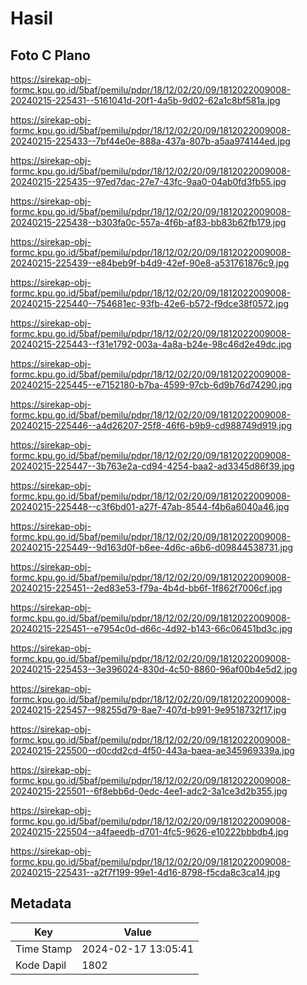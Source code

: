 # Hasil

## Foto C Plano

https://sirekap-obj-formc.kpu.go.id/5baf/pemilu/pdpr/18/12/02/20/09/1812022009008-20240215-225431--5161041d-20f1-4a5b-9d02-62a1c8bf581a.jpg

https://sirekap-obj-formc.kpu.go.id/5baf/pemilu/pdpr/18/12/02/20/09/1812022009008-20240215-225433--7bf44e0e-888a-437a-807b-a5aa974144ed.jpg

https://sirekap-obj-formc.kpu.go.id/5baf/pemilu/pdpr/18/12/02/20/09/1812022009008-20240215-225435--97ed7dac-27e7-43fc-9aa0-04ab0fd3fb55.jpg

https://sirekap-obj-formc.kpu.go.id/5baf/pemilu/pdpr/18/12/02/20/09/1812022009008-20240215-225438--b303fa0c-557a-4f6b-af83-bb83b62fb179.jpg

https://sirekap-obj-formc.kpu.go.id/5baf/pemilu/pdpr/18/12/02/20/09/1812022009008-20240215-225439--e84beb9f-b4d9-42ef-90e8-a531761876c9.jpg

https://sirekap-obj-formc.kpu.go.id/5baf/pemilu/pdpr/18/12/02/20/09/1812022009008-20240215-225440--754681ec-93fb-42e6-b572-f9dce38f0572.jpg

https://sirekap-obj-formc.kpu.go.id/5baf/pemilu/pdpr/18/12/02/20/09/1812022009008-20240215-225443--f31e1792-003a-4a8a-b24e-98c46d2e49dc.jpg

https://sirekap-obj-formc.kpu.go.id/5baf/pemilu/pdpr/18/12/02/20/09/1812022009008-20240215-225445--e7152180-b7ba-4599-97cb-6d9b76d74290.jpg

https://sirekap-obj-formc.kpu.go.id/5baf/pemilu/pdpr/18/12/02/20/09/1812022009008-20240215-225446--a4d26207-25f8-46f6-b9b9-cd988749d919.jpg

https://sirekap-obj-formc.kpu.go.id/5baf/pemilu/pdpr/18/12/02/20/09/1812022009008-20240215-225447--3b763e2a-cd94-4254-baa2-ad3345d86f39.jpg

https://sirekap-obj-formc.kpu.go.id/5baf/pemilu/pdpr/18/12/02/20/09/1812022009008-20240215-225448--c3f6bd01-a27f-47ab-8544-f4b6a6040a46.jpg

https://sirekap-obj-formc.kpu.go.id/5baf/pemilu/pdpr/18/12/02/20/09/1812022009008-20240215-225449--9d163d0f-b6ee-4d6c-a6b6-d09844538731.jpg

https://sirekap-obj-formc.kpu.go.id/5baf/pemilu/pdpr/18/12/02/20/09/1812022009008-20240215-225451--2ed83e53-f79a-4b4d-bb6f-1f862f7006cf.jpg

https://sirekap-obj-formc.kpu.go.id/5baf/pemilu/pdpr/18/12/02/20/09/1812022009008-20240215-225451--e7954c0d-d66c-4d92-b143-66c06451bd3c.jpg

https://sirekap-obj-formc.kpu.go.id/5baf/pemilu/pdpr/18/12/02/20/09/1812022009008-20240215-225453--3e396024-830d-4c50-8860-96af00b4e5d2.jpg

https://sirekap-obj-formc.kpu.go.id/5baf/pemilu/pdpr/18/12/02/20/09/1812022009008-20240215-225457--98255d79-8ae7-407d-b991-9e9518732f17.jpg

https://sirekap-obj-formc.kpu.go.id/5baf/pemilu/pdpr/18/12/02/20/09/1812022009008-20240215-225500--d0cdd2cd-4f50-443a-baea-ae345969339a.jpg

https://sirekap-obj-formc.kpu.go.id/5baf/pemilu/pdpr/18/12/02/20/09/1812022009008-20240215-225501--6f8ebb6d-0edc-4ee1-adc2-3a1ce3d2b355.jpg

https://sirekap-obj-formc.kpu.go.id/5baf/pemilu/pdpr/18/12/02/20/09/1812022009008-20240215-225504--a4faeedb-d701-4fc5-9626-e10222bbbdb4.jpg

https://sirekap-obj-formc.kpu.go.id/5baf/pemilu/pdpr/18/12/02/20/09/1812022009008-20240215-225431--a2f7f199-99e1-4d16-8798-f5cda8c3ca14.jpg


## Metadata

| Key        | Value               |
| ---------- | ------------------- |
| Time Stamp | 2024-02-17 13:05:41 |
| Kode Dapil | 1802                |



